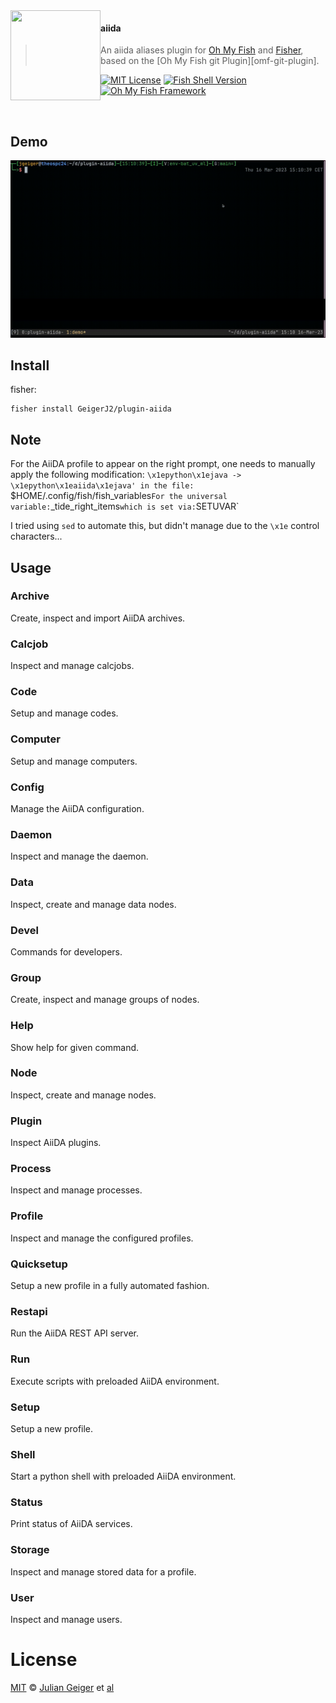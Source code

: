 <img src="https://cdn.rawgit.com/oh-my-fish/oh-my-fish/e4f1c2e0219a17e2c748b824004c8d0b38055c16/docs/logo.svg" align="left" width="144px" height="144px"/>

#### aiida

> An aiida aliases plugin for [Oh My Fish][omf-link] and [Fisher][fisher-link],
> based on the [Oh My Fish git Plugin][omf-git-plugin].

[![MIT License](https://img.shields.io/badge/license-MIT-007EC7.svg?style=flat-square)](/LICENSE)
[![Fish Shell Version](https://img.shields.io/badge/fish-v3.5.0-007EC7.svg?style=flat-square)](https://fishshell.com)
[![Oh My Fish Framework](https://img.shields.io/badge/Oh%20My%20Fish-Framework-007EC7.svg?style=flat-square)](https://www.github.com/oh-my-fish/oh-my-fish)

<br/>

## Demo

![](https://github.com/GeigerJ2/plugin-aiida/blob/main/demo/fish_aiida_plugin_demo.gif)

## Install

fisher:

```fish
fisher install GeigerJ2/plugin-aiida
```

## Note

For the AiiDA profile to appear on the right prompt, one needs to manually apply the following modification:
`\x1epython\x1ejava -> \x1epython\x1eaiida\x1ejava'
in the file:
`$HOME/.config/fish/fish_variables`
For the universal variable:
`_tide_right_items`
which is set via:
`SETUVAR`

I tried using `sed` to automate this, but didn't manage due to the `\x1e` control characters...

<div style="page-break-after: always;"></div>

## Usage

### Archive

Create, inspect and import AiiDA archives.

### Calcjob

Inspect and manage calcjobs.

### Code

Setup and manage codes.

### Computer

Setup and manage computers.

### Config

Manage the AiiDA configuration.

### Daemon

Inspect and manage the daemon.

### Data

Inspect, create and manage data nodes.

### Devel

Commands for developers.

### Group

Create, inspect and manage groups of nodes.

### Help

Show help for given command.

### Node

Inspect, create and manage nodes.

### Plugin

Inspect AiiDA plugins.

### Process

Inspect and manage processes.

### Profile

Inspect and manage the configured profiles.

### Quicksetup

Setup a new profile in a fully automated fashion.

### Restapi

Run the AiiDA REST API server.

### Run

Execute scripts with preloaded AiiDA environment.

### Setup

Setup a new profile.

### Shell

Start a python shell with preloaded AiiDA environment.

### Status

Print status of AiiDA services.

### Storage

Inspect and manage stored data for a profile.

### User

Inspect and manage users.

# License

[MIT][mit] © [Julian Geiger][author] et [al][contributors]

[mit]: https://opensource.org/licenses/MIT
[author]: https://github.com/GeigerJ2
[contributors]: https://github.com/GeigerJ2/plugin-aiida/graphs/contributors
[omf-link]: https://github.com/oh-my-fish/oh-my-fish
[fisher-link]: https://github.com/jorgebucaran/fisher
